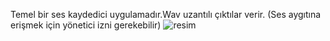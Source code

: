 Temel bir ses kaydedici uygulamadır.Wav uzantılı çıktılar verir.
(Ses aygıtına erişmek için yönetici izni gerekebilir)
![resim](https://github.com/user-attachments/assets/25d185b6-2a9b-476a-b73d-465698400e23)
